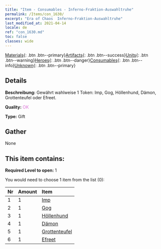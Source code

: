 ```yaml
---
title: "Item - Consumables - Inferno-Fraktion-Auswahltruhe"
permalink: /Items/con_1630/
excerpt: "Era of Chaos  Inferno-Fraktion-Auswahltruhe"
last_modified_at: 2021-04-14
locale: de
ref: "con_1630.md"
toc: false
classes: wide
---
```

 [Materials](/de/Items/){: .btn .btn--primary}[Artifacts](/de/Items/Artifacts/){: .btn .btn--success}[Units](/de/Items/Units/){: .btn .btn--warning}[Heroes](/de/Items/Heroes/){: .btn .btn--danger}[Consumables](/de/Items/Consumables/){: .btn .btn--info}[Unknown](/de/Items/Unknown/){: .btn .btn--primary}

## Details
 **Beschreibung:** Gewährt wahlweise 1 Token: Imp, Gog, Höllenhund, Dämon, Grottenteufel oder Efreet.

 **Quality:** <span style="color: #DA70D6">OK</span>

 **Type:** Gift

## Gather

  None

## This item contains:

 **Required Level to open:** 1

 You would need to choose 1 item from the list (0):

  | Nr | Amount |     Item    |
  |:---|:-------|:------------|
  | 1 | 1 | [Imp](/de/Items/unt_226/) | 
  | 2 | 1 | [Gog](/de/Items/unt_227/) | 
  | 3 | 1 | [Höllenhund](/de/Items/unt_228/) | 
  | 4 | 1 | [Dämon](/de/Items/unt_229/) | 
  | 5 | 1 | [Grottenteufel](/de/Items/unt_230/) | 
  | 6 | 1 | [Efreet](/de/Items/unt_231/) | 
